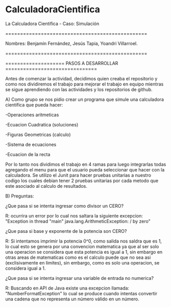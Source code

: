 # CalculadoraCientifica

La Calculadora Cientifica - Caso: Simulación 

================================================

Nombres: Benjamín Fernández, 
         Jesús Tapia,
         Yoandri Villarroel.
         
================================================



==================== PASOS A DESARROLLAR ===============================


Antes de comenzar la actividad, decidimos quien creaba el repositorio y como nos dividiremos el trabajo para mejorar
el trabajo en equipo mientras se sigue aprendiendo con las actividades y los repositorios de github.


A) Como grupo se nos pidio crear un programa que simule una calculadora cientifica que pueda hacer:

-Operaciones aritmeticas

-Ecuacion Cuadratica (soluciones)

-Figuras Geometricas (calculo)

-Sistema de ecuaciones

-Ecuacion de la recta

Por lo tanto nos dividimos el trabajo en 4 ramas para luego integrarlas todas agregando el menu para que el usuario pueda seleccionar que
hacer con la calculadora. Se utilizo el Junit para hacer pruebas unitarias a nuestro codigo los cuales debian tener 2 pruebas unitarias por
cada metodo que este asociado al calculo de resultados.


B) Preguntas:

¿Que pasa si se intenta ingresar como divisor un CERO?

R: ocurrira un error por lo cual nos saltara la siguiente excepcion: "Exception in thread "main" java.lang.ArithmeticException: / by zero"

¿Que pasa si base y exponente de la potencia son CERO?

R: Si intentamos imprimir la potencia 0^0, como salida nos saldra que es 1, lo cual esto se genera por una convencion matematica ya que al ser solo una operacion
se considera que esta potencia es igual a 1, sin embargo en otras areas de matematicas como es el calculo puede que no sea asi (exclisivamente en limites), sin embargo,
como es solo una operacion, se considera igual a 1.

¿Que pasa si se intenta ingresar una variable de entrada no numerica?

R: Buscando en API de Java existe una excepcion llamada: "NumberFormatException" lo cual se produce cuando intentas convertir una cadena que no representa un número válido en un número.




